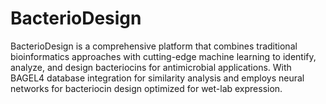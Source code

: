 # BacterioDesign
BacterioDesign is a comprehensive platform that combines traditional bioinformatics approaches with cutting-edge machine learning to identify, analyze, and design bacteriocins for antimicrobial applications. With BAGEL4 database integration for similarity analysis and employs neural networks for bacteriocin design optimized for wet-lab expression.
